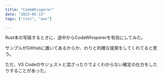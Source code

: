 ```yaml
---
title: "CodeWhisperer"
date: "2023-05-13"
tags: ["rust", "aws"]

---
```


Rust本の写経するときに、途中からCodeWhispererを有効にしてみた。

サンプルがGitHubに置いてあるからか、わりと的確な提案をしてくれてると思う。

ただ、VS Codeのサジェストと混ざったりでよくわからない確定の仕方をしたりすることがあった。
